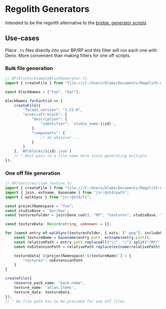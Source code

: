 # Regolith Generators

Intended to be the regolith alternative to the [bridge. generator scripts](https://bridge-core.app/guide/advanced/generator-scripts/index.html)

## Use-cases

Place `.ts` files directly into your BP/RP and this filter will run each one with Deno. More convenient than making filters for one off scripts.

### Bulk file generation

```ts
// BP/blocks/ExampleBlockGenerator.ts
import { createFile } from "file:///C:/Users/blake/Documents/Regolith-Generators/api/mod.ts"

const blockNames = ["foo", "bar"];

blockNames.forEach(id => {
    createFile({
        "format_version": "1.21.0",
        "minecraft:block": {
            "description": {
                "identifier": `studio_name:${id}`,
            },
            "components": {
                // do whatever ...
            }
        }
    }, `BP/blocks/${id}.json`)
    // ^ Must pass in a file name here since generating multiple
});
```

### One off file generation

```ts
// RP/textures/item_texture.ts
import { createFile } from "file:///C:/Users/blake/Documents/Regolith-Generators/api/mod.ts"
import { join, extname, basename } from "jsr:@std/path";
import { walkSync } from "jsr:@std/fs";

const projectNamespace = "foo";
const studioBase = `bar/baz`;
const texturesFolder = join(Deno.cwd(), "RP", "textures", studioBase, "items");

const textureData: Record<string, unknown> = {};

for (const entry of walkSync(texturesFolder, { exts: [".png"], includeFiles: true })) {
    const textureName = basename(entry.path, extname(entry.path));
    const relativePath = entry.path.replaceAll("\\", "/").split("/RP/")[1];
    const noExtensionPath = relativePath.replace(extname(relativePath), "");

    textureData[`${projectNamespace}:${textureName}`] = {
        "textures": noExtensionPath
    }
}

createFile({
    resource_pack_name: "pack.name",
    texture_name: 'atlas.items',
    texture_data: textureData,
});
// ^ No file path has to be provided for one off files
```